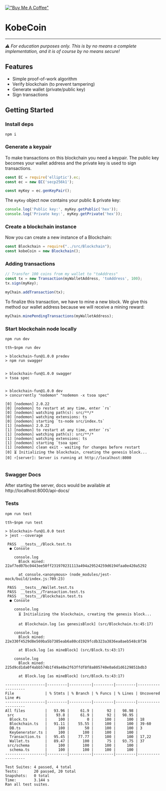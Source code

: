 [!["Buy Me A Coffee"](https://www.buymeacoffee.com/assets/img/custom_images/orange_img.png)](https://www.buymeacoffee.com/peternguyew)
# KobeCoin
---

*⚠️ For education purposes only. This is by no means a complete implementation, and it is of course by no means secure!*

## Features

* Simple proof-of-work algorithm
* Verify blockchain (to prevent tampering)
* Generate wallet (private/public key)
* Sign transactions

## Getting Started

### Install deps
```
npm i
```

### Generate a keypair
To make transactions on this blockchain you need a keypair. The public key becomes your wallet address and the private key is used to sign transactions.

```js
const EC = require('elliptic').ec;
const ec = new EC('secp256k1');

const myKey = ec.genKeyPair();
```

The `myKey` object now contains your public & private key:

```ts
console.log('Public key:', myKey.getPublic('hex'));
console.log('Private key:', myKey.getPrivate('hex'));
```

### Create a blockchain instance
Now you can create a new instance of a Blockchain:

```ts
const Blockchain = require("../src/Blockchain");
const kobeCoin = new Blockchain();
```

### Adding transactions
```js
// Transfer 100 coins from my wallet to "toAddress"
const tx = new Transaction(myWalletAddress, 'toAddress', 100);
tx.sign(myKey);

myChain.addTransaction(tx);
```

To finalize this transaction, we have to mine a new block. We give this method our wallet address because we will receive a mining reward:

```js
myChain.minePendingTransactions(myWalletAddress);
```

### Start blockchain node locally

````
npm run dev

tth~$npm run dev

> blockchain-fun@1.0.0 predev
> npm run swagger


> blockchain-fun@1.0.0 swagger
> tsoa spec


> blockchain-fun@1.0.0 dev
> concurrently "nodemon" "nodemon -x tsoa spec"

[0] [nodemon] 2.0.22
[0] [nodemon] to restart at any time, enter `rs`
[0] [nodemon] watching path(s): src/**/*
[0] [nodemon] watching extensions: ts
[0] [nodemon] starting `ts-node src/index.ts`
[1] [nodemon] 2.0.22
[1] [nodemon] to restart at any time, enter `rs`
[1] [nodemon] watching path(s): src/**/*
[1] [nodemon] watching extensions: ts
[1] [nodemon] starting `tsoa spec`
[1] [nodemon] clean exit - waiting for changes before restart
[0] ⏳ Initializing the blockchain, creating the genesis block...
[0] ⚡️[server]: Server is running at http://localhost:8000


````

### Swagger Docs

After starting the server, docs would be available at http://localhost:8000/api-docs/


### Tests

````
npm run test

tth~$npm run test

> blockchain-fun@1.0.0 test
> jest --coverage

 PASS  __tests__/Block.test.ts
  ● Console

    console.log
      Block mined: 22af7ed07bc0443ee50ff231970231113a494a29524259d6194faa0e420a5292

      at console.<anonymous> (node_modules/jest-mock/build/index.js:709:23)

 PASS  __tests__/Wallet.test.ts
 PASS  __tests__/Transaction.test.ts
 PASS  __tests__/Blockchain.test.ts
  ● Console

    console.log
      ⏳ Initializing the blockchain, creating the genesis block...

      at Blockchain.log [as genesisBlock] (src/Blockchain.ts:45:17)

    console.log
      Block mined: 22e330f4529d8e569ba5b7385eab6a80cd1929fcdb323a3836ea8aeb548c8f36

      at Block.log [as mineBlock] (src/Block.ts:43:17)

    console.log
      Block mined: 225d9cd1da0f4abb574b1f49a48e2f63ffdf8f8a805740e0a6d1d6129851bdb3

      at Block.log [as mineBlock] (src/Block.ts:43:17)

------------------|---------|----------|---------|---------|-------------------
File              | % Stmts | % Branch | % Funcs | % Lines | Uncovered Line #s 
------------------|---------|----------|---------|---------|-------------------
All files         |   93.96 |     61.9 |      92 |   98.98 |                   
 src              |    93.8 |     61.9 |      92 |   98.95 |                   
  Block.ts        |     100 |        0 |     100 |     100 | 18                
  Blockchain.ts   |   91.11 |    55.55 |     100 |     100 | 39-60             
  DB.ts           |     100 |       50 |     100 |     100 | 3                 
  KeyGenerator.ts |     100 |      100 |     100 |     100 |                   
  Transaction.ts  |   95.45 |    77.77 |     100 |     100 | 17,22             
  Wallet.ts       |   89.47 |      100 |      75 |   93.75 | 37                
 src/schema       |     100 |      100 |     100 |     100 |                   
  schema.ts       |     100 |      100 |     100 |     100 |                   
------------------|---------|----------|---------|---------|-------------------

Test Suites: 4 passed, 4 total
Tests:       20 passed, 20 total
Snapshots:   0 total
Time:        3.144 s
Ran all test suites.

````
